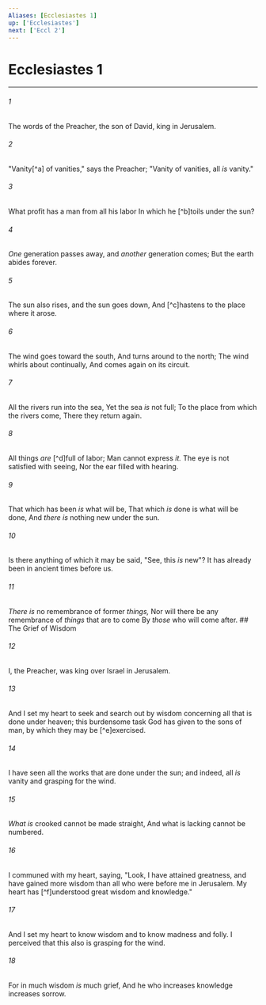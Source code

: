 ```yaml
---
Aliases: [Ecclesiastes 1]
up: ['Ecclesiastes']
next: ['Eccl 2']
---
```

# Ecclesiastes 1

***


###### 1 
The words of the Preacher, the son of David, king in Jerusalem. 

###### 2 
"Vanity[^a] of vanities," says the Preacher; "Vanity of vanities, all _is_ vanity." 

###### 3 
What profit has a man from all his labor In which he [^b]toils under the sun? 

###### 4 
_One_ generation passes away, and _another_ generation comes; But the earth abides forever. 

###### 5 
The sun also rises, and the sun goes down, And [^c]hastens to the place where it arose. 

###### 6 
The wind goes toward the south, And turns around to the north; The wind whirls about continually, And comes again on its circuit. 

###### 7 
All the rivers run into the sea, Yet the sea _is_ not full; To the place from which the rivers come, There they return again. 

###### 8 
All things _are_ [^d]full of labor; Man cannot express _it._ The eye is not satisfied with seeing, Nor the ear filled with hearing. 

###### 9 
That which has been _is_ what will be, That which _is_ done is what will be done, And _there is_ nothing new under the sun. 

###### 10 
Is there anything of which it may be said, "See, this _is_ new"? It has already been in ancient times before us. 

###### 11 
_There is_ no remembrance of former _things,_ Nor will there be any remembrance of _things_ that are to come By _those_ who will come after. ## The Grief of Wisdom 

###### 12 
I, the Preacher, was king over Israel in Jerusalem. 

###### 13 
And I set my heart to seek and search out by wisdom concerning all that is done under heaven; this burdensome task God has given to the sons of man, by which they may be [^e]exercised. 

###### 14 
I have seen all the works that are done under the sun; and indeed, all _is_ vanity and grasping for the wind. 

###### 15 
_What is_ crooked cannot be made straight, And what is lacking cannot be numbered. 

###### 16 
I communed with my heart, saying, "Look, I have attained greatness, and have gained more wisdom than all who were before me in Jerusalem. My heart has [^f]understood great wisdom and knowledge." 

###### 17 
And I set my heart to know wisdom and to know madness and folly. I perceived that this also is grasping for the wind. 

###### 18 
For in much wisdom _is_ much grief, And he who increases knowledge increases sorrow.
